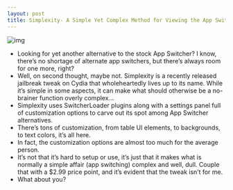 ```yaml
---
layout: post
title: Simplexity- A Simple Yet Complex Method for Viewing the App Switcher
---
```

![img](http://media.idownloadblog.com/wp-content/uploads/2012/02/Simplexity.jpg)
* Looking for yet another alternative to the stock App Switcher? I know, there’s no shortage of alternate app switchers, but there’s always room for one more, right?
* Well, on second thought, maybe not. Simplexity is a recently released jailbreak tweak on Cydia that wholeheartedly lives up to its name. While it’s simple in some aspects, it can make what should otherwise be a no-brainer function overly complex…
* Simplexity uses SwitcherLoader plugins along with a settings panel full of customization options to carve out its spot among App Switcher alternatives.
* There’s tons of customization, from table UI elements, to backgrounds, to text colors, it’s all here.
* In fact, the customization options are almost too much for the average person.
* It’s not that it’s hard to setup or use, it’s just that it makes what is normally a simple affair (app switching) complex and well, dull. Couple that with a $2.99 price point, and it’s evident that the tweak isn’t for me.
* What about you?

